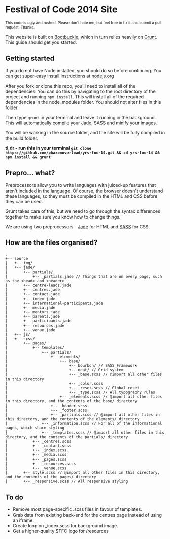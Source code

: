# Festival of Code 2014 Site

<small>This code is ugly and rushed. Please don't hate me, but feel  free to fix it and submit a pull request. Thanks.</small>

This website is built on <a href="https://github.com/phazonoverload/bootbuckle">Bootbuckle</a>, which in turn relies heavily on <a href="http://gruntjs.com/">Grunt</a>. This guide should get you started. 

## Getting started

If you do not have Node installed, you should do so before continuing. You can get super-easy install instructions at <a href="http://nodejs.org/">nodejs.org</a>

After you fork or clone this repo, you'll need to install all of the dependencies. You can do this by navigating to the root directory of the project and running `npm install`. This will install all of the required dependencies in the node_modules folder. You should not alter files in this folder. 

Then type `grunt` in your terminal and leave it running in the background. This will automatically compile your Jade, SASS and minify your images. 

You will be working in the source folder, and the site will be fully compiled in the build folder. 

**tl;dr - run this in your terminal `git clone https://github.com/phazonoverload/yrs-foc-14.git && cd yrs-foc-14 && npm install && grunt`**

## Prepro... what?

Preprocessors allow you to write languages with juiced-up features that aren't included in the language. Of course, the browser doesn't understand these languages, so they must be compiled in the HTML and CSS before they can be used. 

Grunt takes care of this, but we need to go through the syntax differences together to make sure you know how to change things. 

We are using two preprocessors - <a href="http://jade-lang.com/">Jade</a> for HTML and <a href="http://sass-lang.com/">SASS</a> for CSS.

## How are the files organised?

	.
	+-- source
	|	+-- img/
	|	+-- jade/
	|		+-- partials/
	|			+-- _partials.jade // Things that are on every page, such as the <head> and <header>
	|		+-- centre-leads.jade
	|		+-- centres.jade
	|		+-- contact.jade
	|		+-- index.jade
	|		+-- international-participants.jade
	|		+-- media.jade
	|		+-- mentors.jade
	|		+-- parents.jade
	|		+-- participants.jade
	|		+-- resources.jade
	|		+-- venue.jade
	|	+-- js/
	|	+-- scss/
	|		+-- pages/
	|			+-- templates/
	|				+-- partials/
	|					+-- elements/
	|						+-- base/
	|							+-- bourbon/ // SASS Framework
	|							+-- neat/ // Grid system
	|							+-- _base.scss // @import all other files in this directory
	|							+-- _color.scss
	|							+-- _reset.scss // Global reset
	|							+-- _type.scss // All typography rules
	|						+-- _elements.scss // @import all other files in this directory, and the contents of the base/ directory
	|					+-- _header.scss
	|					+-- _footer.scss
	|					+-- _partials.scss // @import all other files in this directory, and the contents of the elements/ directory
	|				+-- _information.scss // For all of the informational pages, which share styling
	|				+-- _templates.scss // @import all other files in this directory, and the contents of the partials/ directory
	|			+-- _centres.scss
	|			+-- _contact.scss
	|			+-- _index.scss
	|			+-- _media.scss
	|			+-- _pages.scss
	|			+-- _resources.scss
	|			+-- _venue.scss
	|		+-- style.scss // @import all other files in this directory, and the contents of the pages/ directory 
	|		+-- _responsive.scss // All responsive styling

## To do

* Remove most page-specific .scss files in favour of templates.
* Grab data from existing back-end for the centres page instead of using an iframe.
* Create loop on _index.scss for background image.
* Get a higher-quality STFC logo for /resources